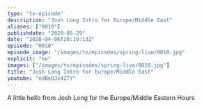 ```yaml
---
type: "tv-episode"
description: "Josh Long Intro for Europe/Middle East"
aliases: ["0010"]
publishdate: "2020-05-29"
date: "2020-04-06T20:19:13Z"
episode: "0010"
episode_image: "/images/tv/episodes/spring-live/0010.jpg"
explicit: "no"
images: ["/images/tv/episodes/spring-live/0010.jpg"]
title: "Josh Long Intro for Europe/Middle East"
youtube: "ndBeOJx4ZTY"
---
```

A little hello from Josh Long for the Europe/Middle Eastern Hours

